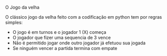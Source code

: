O Jogo da velha

O clássico jogo da velha feito com a codificação em python tem por regras simples:
- O jogo é em turnos e o jogador 1 (X) começa
- O jogador que fizer uma sequencia de 3 vence
- Não é permitido jogar onde outro jogador já efetuou sua jogada
- Se ninguém vencer a partida termina com empate

